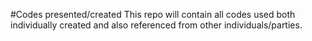 #Codes presented/created
This repo will contain all codes used both individually created and also referenced from other individuals/parties.
